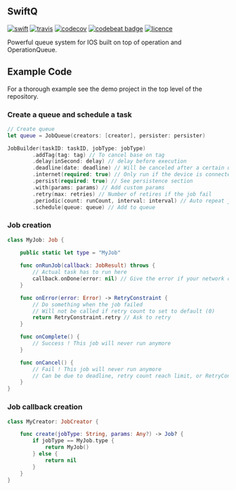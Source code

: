 ## SwiftQ
[![swift](https://img.shields.io/badge/Swift-3.0-orange.svg?style=flat)](https://swift.org")
[![travis](https://travis-ci.org/lucas34/SwiftQ.svg?branch=master)](https://travis-ci.org/lucas34/SwiftQ)
[![codecov](https://codecov.io/gh/lucas34/SwiftQ/branch/master/graph/badge.svg)](https://codecov.io/gh/lucas34/SwiftQ)
[![codebeat badge](https://codebeat.co/badges/4ac05b9d-fefa-4be3-a38f-f58a4b5698cd)](https://codebeat.co/projects/github-com-lucas34-swiftq-master)
[![licence](https://img.shields.io/badge/License-MIT-blue.svg?style=flat)](https://tldrlegal.com/license/mit-license)
    
Powerful queue system for IOS built on top of operation and OperationQueue.

## Example Code
For a thorough example see the demo project in the top level of the repository.

### Create a queue and schedule a task
```swift
// Create queue
let queue = JobQueue(creators: [creator], persister: persister)

JobBuilder(taskID: taskID, jobType: jobType)
        .addTag(tag: tag) // To cancel base on tag
        .delay(inSecond: delay) // delay before execution
        .deadline(date: deadline) // Will be canceled after a certain date
        .internet(required: true) // Only run if the device is connected
        .persist(required: true) // See persistence section
        .with(params: params) // Add custom params
        .retry(max: retries) // Number of retires if the job fail
        .periodic(count: runCount, interval: interval) // Auto repeat job
        .schedule(queue: queue) // Add to queue
```

### Job creation
```swift
class MyJob: Job {
    
    public static let type = "MyJob"    

    func onRunJob(callback: JobResult) throws {
        // Actual task has to run here
        callback.onDone(error: nil) // Give the error if your network call or anything failed
    }

    func onError(error: Error) -> RetryConstraint {
        // Do something when the job failed
        // Will not be called if retry count to set to default (0)
        return RetryConstraint.retry // Ask to retry
    }

    func onComplete() {
        // Success ! This job will never run anymore
    }

    func onCancel() {
        // Fail ! This job will never run anymore
        // Can be due to deadline, retry count reach limit, or RetryConstraint.cancel
    }
}
```

### Job callback creation
```swift
class MyCreator: JobCreator {

    func create(jobType: String, params: Any?) -> Job? {
        if jobType == MyJob.type {
            return MyJob()
        } else {
            return nil
        }
    }
}
```